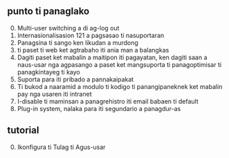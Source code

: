 ## punto ti panaglako

0. Multi-user switching a di ag-log out
1. Internasionalisasion 121 a pagsasao ti nasuportaran
2. Panagsina ti sango ken likudan a murdong
3. ti paset ti web ket agtrabaho iti ania man a balangkas
4. Dagiti paset ket mabalin a maitipon iti pagayatan, ken dagiti saan a naus-usar nga agpasango a paset ket mangsuporta ti panagoptimisar ti panagkintayeg ti kayo
5. Suporta para iti pribado a pannakaipakat
6. Ti bukod a naaramid a modulo ti kodigo ti panangipaneknek ket mabalin pay nga usaren iti intranet
7. I-disable ti maminsan a panagrehistro iti email babaen ti default
8. Plug-in system, nalaka para iti segundario a panagdur-as

## tutorial

0. Ikonfigura ti Tulag ti Agus-usar